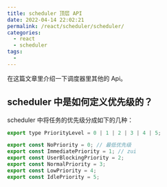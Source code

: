 ```yaml
---
title: scheduler 顶层 API
date: 2022-04-14 22:02:21
permalink: /react/scheduler/scheduler/
categories:
  - react
  - scheduler
tags:
  - 
---
```


在这篇文章里介绍一下调度器里其他的 Api。

## scheduler 中是如何定义优先级的？

scheduler 中将任务的优先级分成如下的几种：

```js
export type PriorityLevel = 0 | 1 | 2 | 3 | 4 | 5;

export const NoPriority = 0; // 最低优先级
export const ImmediatePriority = 1; // zui
export const UserBlockingPriority = 2;
export const NormalPriority = 3;
export const LowPriority = 4;
export const IdlePriority = 5;
```
